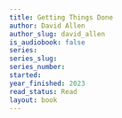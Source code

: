 ```yaml
---
title: Getting Things Done
author: David Allen
author_slug: david_allen
is_audiobook: false
series: 
series_slug: 
series_number: 
started: 
year_finished: 2023
read_status: Read
layout: book
---
```

